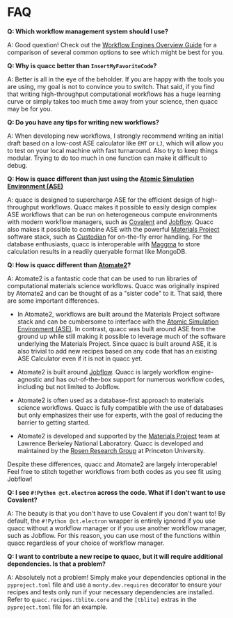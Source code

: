 # FAQ

**Q: Which workflow management system should I use?**

A: Good question! Check out the [Workflow Engines Overview Guide](../user/wflow_overview.md) for a comparison of several common options to see which might be best for you.

**Q: Why is quacc better than `InsertMyFavoriteCode`?**

A: Better is all in the eye of the beholder. If you are happy with the tools you are using, my goal is not to convince you to switch. That said, if you find that writing high-throughput computational workflows has a huge learning curve or simply takes too much time away from your science, then quacc may be for you.

**Q: Do you have any tips for writing new workflows?**

A: When developing new workflows, I strongly recommend writing an initial draft based on a low-cost ASE calculator like `EMT` or `LJ`, which will allow you to test on your local machine with fast turnaround. Also try to keep things modular. Trying to do too much in one function can make it difficult to debug.

**Q: How is quacc different than just using the [Atomic Simulation Environment (ASE)](https://wiki.fysik.dtu.dk/ase/)**

A: quacc is designed to supercharge ASE for the efficient design of high-throughput workflows. Quacc makes it possible to easily design complex ASE workflows that can be run on heterogeneous compute environments with modern workflow managers, such as [Covalent](https://github.com/AgnostiqHQ/covalent) and [Jobflow](https://github.com/materialsproject/jobflow). Quacc also makes it possible to combine ASE with the powerful [Materials Project](https://materialsproject.org/) software stack, such as [Custodian](https://github.com/materialsproject/custodian) for on-the-fly error handling. For the database enthusiasts, quacc is interoperable with [Maggma](https://github.com/materialsproject/maggma) to store calculation results in a readily queryable format like MongoDB.

**Q: How is quacc different than [Atomate2](https://github.com/materialsproject/atomate2)?**

A: Atomate2 is a fantastic code that can be used to run libraries of computational materials science workflows. Quacc was originally inspired by Atomate2 and can be thought of as a "sister code" to it. That said, there are some important differences.

- In Atomate2, workflows are built around the Materials Project software stack and can be cumbersome to interface with the [Atomic Simulation Environment (ASE)](https://wiki.fysik.dtu.dk/ase/). In contrast, quacc was built around ASE from the ground up while still making it possible to leverage much of the software underlying the Materials Project. Since quacc is built around ASE, it is also trivial to add new recipes based on any code that has an existing ASE Calculator even if it is not in quacc yet.

- Atomate2 is built around [Jobflow](https://github.com/materialsproject/jobflow). Quacc is largely workflow engine-agnostic and has out-of-the-box support for numerous workflow codes, including but not limited to Jobflow.

- Atomate2 is often used as a database-first approach to materials science workflows. Quacc is fully compatible with the use of databases but only emphasizes their use for experts, with the goal of reducing the barrier to getting started.

- Atomate2 is developed and supported by the [Materials Project](http://materialsproject.org/) team at Lawrence Berkeley National Laboratory. Quacc is developed and maintained by the [Rosen Research Group](https://cbe.princeton.edu/people/andrew-rosen) at Princeton University.

Despite these differences, quacc and Atomate2 are largely interoperable! Feel free to stitch together workflows from both codes as you see fit using Jobflow!

**Q: I see `#!Python @ct.electron` across the code. What if I don't want to use Covalent?**

A: The beauty is that you don't have to use Covalent if you don't want to! By default, the `#!Python @ct.electron` wrapper is entirely ignored if you use quacc without a workflow manager or if you use another workflow manager, such as Jobflow. For this reason, you can use most of the functions within quacc regardless of your choice of workflow manager.

**Q: I want to contribute a new recipe to quacc, but it will require additional dependencies. Is that a problem?**

A: Absolutely not a problem! Simply make your dependencies optional in the `pyproject.toml` file and use a `monty.dev.requires` decorator to ensure your recipes and tests only run if your necessary dependencies are installed. Refer to `quacc.recipes.tblite.core` and the `[tblite]` extras in the `pyproject.toml` file for an example.
